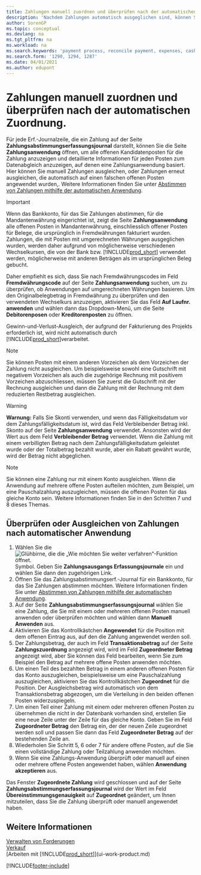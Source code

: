 ```yaml
---
title: Zahlungen manuell zuordnen und überprüfen nach der automatischen Zuordnung.
description: 'Nachdem Zahlungen automatisch ausgeglichen sind, können Sie alle Posten für eine Zahlung manuell überprüfen und diejenigen erneut ausgleichen, die fehlerhaft ausgeglichen wurden.'
author: SorenGP
ms.topic: conceptual
ms.devlang: na
ms.tgt_pltfrm: na
ms.workload: na
ms.search.keywords: 'payment process, reconcile payment, expenses, cash receipts'
ms.search.form: '1290, 1294, 1287'
ms.date: 04/01/2021
ms.author: edupont
---
```

# <a name="review-and-apply-payments-manually-after-automatic-application"></a>Zahlungen manuell zuordnen und überprüfen nach der automatischen Zuordnung.
Für jede Erf.-Journalzeile, die ein Zahlung auf der Seite **Zahlungsabstimmungserfassungsjournal** darstellt, können Sie die Seite **Zahlungsanwendung** öffnen, um alle offenen Kandidatenposten für die Zahlung anzuzeigen und detaillierte Informationen für jeden Posten zum Datenabgleich anzuzeigen, auf denen eine Zahlungsanwendung basiert. Hier können Sie manuell Zahlungen ausgleichen, oder Zahlungen erneut ausgleichen, die automatisch auf einen falschen offenen Posten angewendet wurden,. Weitere Informationen finden Sie unter [Abstimmen von Zahlungen mithilfe der automatischen Anwendung](receivables-how-reconcile-payments-auto-application.md).

> [!IMPORTANT]  
>   Wenn das Bankkonto, für das Sie Zahlungen abstimmen, für die Mandantenwährung eingerichtet ist, zeigt die Seite **Zahlungsanwendung** alle offenen Posten in Mandantenwährung, einschliesslich offener Posten für Belege, die ursprünglich in Fremdwährungen fakturiert wurden. Zahlungen, die mit Posten mit umgerechneten Währungen ausgeglichen wurden, werden daher aufgrund von möglicherweise verschiedenen Wechselkursen, die von der Bank bzw. [!INCLUDE[prod_short](includes/prod_short.md)] verwendet werden, möglicherweise mit anderen Beträgen als im ursprünglichen Beleg gebucht.

Daher empfiehlt es sich, dass Sie nach Fremdwährungscodes im Feld **Fremdwährungscode** auf der Seite **Zahlungsanwendung** suchen, um zu überprüfen, ob Anwendungen auf umgerechneten Währungen basieren. Um den Originalbelegbetrag in Fremdwährung zu überprüfen und den verwendeten Wechselkurs anzuzeigen, aktivieren Sie das Feld **Auf Laufnr. anwenden** und wählen dann das Dropdown-Menü, um die Seite **Debitorenposen** oder **Kreditorenposten** zu öffnen.

Gewinn-und-Verlust-Ausgleich, der aufgrund der Fakturierung des Projekts erforderlich ist, wird nicht automatisch durch [!INCLUDE[prod_short](includes/prod_short.md)]verarbeitet.

> [!NOTE]  
>   Sie können Posten mit einem anderen Vorzeichen als dem Vorzeichen der Zahlung nicht ausgleichen. Um beispielsweise sowohl eine Gutschrift mit negativem Vorzeichen als auch die zugehörige Rechnung mit positivem Vorzeichen abzuschliessen, müssen Sie zuerst die Gutschrift mit der Rechnung ausgleichen und dann die Zahlung mit der Rechnung mit dem reduzierten Restbetrag ausgleichen.

> [!WARNING]  
>   **Warnung:** Falls Sie Skonti verwenden, und wenn das Fälligkeitsdatum vor dem Zahlungsfälligkeitsdatum ist, wird das Feld Verbleibender Betrag inkl. Skonto auf der Seite **Zahlungsanwendung** verwendet. Ansonsten wird der Wert aus dem Feld **Verbleibender Betrag** verwendet. Wenn die Zahlung mit einem verbilligten Betrag nach dem Zahlungsfälligkeitsdatum geleistet wurde oder der Totalbetrag bezahlt wurde, aber ein Rabatt gewährt wurde, wird der Betrag nicht abgeglichen.

> [!NOTE]  
>   Sie können eine Zahlung nur mit einem Konto ausgleichen. Wenn die Anwendung auf mehrere offene Posten aufteilen möchten, zum Beispiel, um eine Pauschalzahlung auszugleichen, müssen die offenen Posten für das gleiche Konto sein. Weitere Informationen finden Sie in den Schritten 7 und 8 dieses Themas.

## <a name="to-review-or-apply-payments-after-automatic-application"></a>Überprüfen oder Ausgleichen von Zahlungen nach automatischer Anwendung
1. Wählen Sie die ![Glühbirne, die die „Wie möchten Sie weiter verfahren“-Funktion öffnet.](media/ui-search/search_small.png "Tell me-Funktion") Symbol. Geben Sie **Zahlungsausgangs Erfassungsjournale** ein und wählen Sie dann den zugehörigen Link.
2. Öffnen Sie das Zahlungsabstimmungserf.-Journal für ein Bankkonto, für das Sie Zahlungen abstimmen möchten. Weitere Informationen finden Sie unter [Abstimmen von Zahlungen mithilfe der automatischen Anwendung](receivables-how-reconcile-payments-auto-application.md).
3. Auf der Seite **Zahlungsabstimmungserfassungsjournal** wählen Sie eine Zahlung, die Sie mit einem oder mehreren offenen Posten manuell anwenden oder überprüfen möchten und wählen dann **Manuell Anwenden** aus.
4. Aktivieren Sie das Kontrollkästchen **Angewendet** für die Position mit dem offenen Eintrag aus, auf den die Zahlung angewendet werden soll.
5. Der Zahlungsbetrag, der auch im Feld **Transaktionsbetrag** auf der Seite **Zahlungszuordnung** angezeigt wird, wird im Feld **Zugeordneter Betrag** angezeigt wird, aber Sie können das Feld bearbeiten, wenn Sie zum Beispiel den Betrag auf mehrere offene Posten anwenden möchten.
6. Um einen Teil des bezahlten Betrag in einem anderen offenen Posten für das Konto auszugleichen, beispielsweise um eine Pauschalzahlung auszugleichen, aktivieren Sie das Kontrollkästchen **Zugeordnet** für die Position. Der Ausgleichsbetrag wird automatisch von dem Transaktionsbetrag abgezogen, um die Verteilung in den beiden offenen Posten widerzuspiegeln.
7. Um einen Teil einer Zahlung mit einem oder mehreren offenen Posten zu übernehmen die nicht in der Datenbank vorhanden sind, erstellen Sie eine neue Zeile unter der Zeile für das gleiche Konto. Geben Sie im Feld **Zugeordneter Betrag** den Betrag ein, der der neuen Zeile zugeordnet werden soll und passen Sie dann das Feld **Zugeordneter Betrag** auf der bestehenden Zeile an.
8. Wiederholen Sie Schritt 5, 6 oder 7 für andere offene Posten, auf die Sie einen vollständige Zahlung oder Teilzahlung anwenden möchten.
9. Wenn Sie eine Zahlungs-Anwendung überprüft oder manuell auf einen oder mehrere offene Posten angewendet haben, wählen **Anwendung akzeptieren** aus.

Das Fenster **Zugeordnete Zahlung** wird geschlossen und auf der Seite **Zahlungsabstimmungserfassungsjournal** wird der Wert im Feld **Übereinstimmungsgenauigkeit** auf **Zugeordnet** geändert, um Ihnen mitzuteilen, dass Sie die Zahlung überprüft oder manuell angewendet haben.

## <a name="see-also"></a>Weitere Informationen
[Verwalten von Forderungen](receivables-manage-receivables.md)  
[Verkauf](sales-manage-sales.md)  
[Arbeiten mit [!INCLUDE[prod_short](includes/prod_short.md)]](ui-work-product.md)


[!INCLUDE[footer-include](includes/footer-banner.md)]
